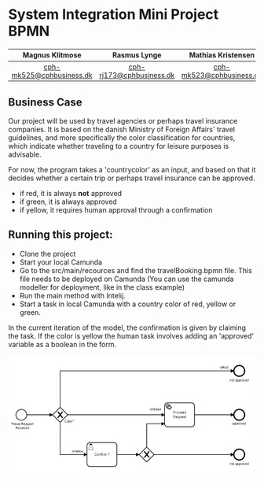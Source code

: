 # System Integration Mini Project BPMN
| Magnus Klitmose            |  Rasmus Lynge               | Mathias Kristensen |
| :-------------:            |  :-------------:            | :-------------: |
| cph-mk525@cphbusiness.dk   | cph-rj173@cphbusiness.dk  | cph-mk523@cphbusiness.dk |

## Business Case
Our project will be used by travel agencies or perhaps travel insurance companies. 
It is based on the danish Ministry of Foreign Affairs' travel guidelines, and more specifically the color classification for countries, 
which indicate whether traveling to a country for leisure purposes is advisable.

For now, the program takes a 'countrycolor' as an input, and based on that it decides whether a certain trip or perhaps travel insurance can be approved. 
* if red, it is always **not** approved
* if green, it is always approved
* if yellow, it requires human approval through a confirmation

## Running this project:
- Clone the project
- Start your local Camunda  
- Go to the src/main/recources and find the travelBooking.bpmn file. This file needs to be deployed on Camunda (You can use the camunda modeller for deployment, like in the class example)  
- Run the main method with Intelij.
- Start a task in local Camunda with a country color of red, yellow or green.

In the current iteration of the model, the confirmation is given by claiming the task. If the color is yellow the human task involves adding an 'approved' variable as a boolean in the form.   




![png of camunda project](https://github.com/SoftwareUdvikling2020/SI_MiniProject2_BPMN/blob/main/src/main/resources/TravelBooking.PNG)
